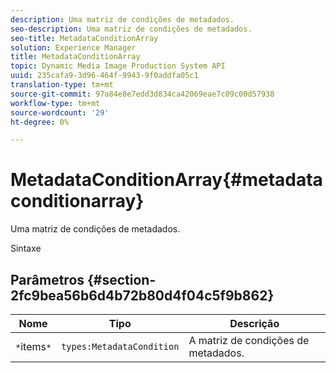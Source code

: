 ```yaml
---
description: Uma matriz de condições de metadados.
seo-description: Uma matriz de condições de metadados.
seo-title: MetadataConditionArray
solution: Experience Manager
title: MetadataConditionArray
topic: Dynamic Media Image Production System API
uuid: 235cafa9-3d96-464f-9943-9f0addfa05c1
translation-type: tm+mt
source-git-commit: 97a84e8e7edd3d834ca42069eae7c09c00d57938
workflow-type: tm+mt
source-wordcount: '29'
ht-degree: 0%

---
```



# MetadataConditionArray{#metadataconditionarray}

Uma matriz de condições de metadados.

Sintaxe

## Parâmetros {#section-2fc9bea56b6d4b72b80d4f04c5f9b862}

| Nome | Tipo | Descrição |
|---|---|---|
| `*`items`*` | `types:MetadataCondition` | A matriz de condições de metadados. |


